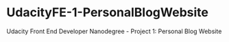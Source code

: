 # UdacityFE-1-PersonalBlogWebsite
Udacity Front End Developer Nanodegree - Project 1: Personal Blog Website
